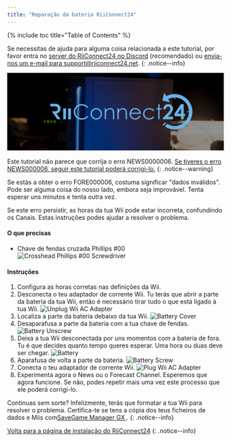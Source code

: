```yaml
---
title: "Reparação da bateria RiiConnect24"
---
```


{% include toc title="Table of Contents" %}

Se necessitas de ajuda para alguma coisa relacionada a este tutorial, por favor entra no [server do RiiConnect24 no Discord](https://discord.gg/rc24) (recomendado) ou [envia-nos um e-mail para support@riiconnect24.net](mailto:support@riiconnect24.net).
{: .notice--info}

![RiiConnect24 Logo](/images/WiiRC24Logo.jpg)

Este tutorial não parece que corrija o erro NEWS0000006. [Se tiveres o erro NEWS000006, seguir este tutorial poderá corrigi-lo.](news000006)
{: .notice--warning}

Se estás a obter o erro FORE000006, costuma significar "dados inválidos". Pode ser alguma coisa do nosso lado, embora seja improvável. Tenta esperar uns minutos e tenta outra vez.

Se este erro persistir, as horas da tua Wii pode estar incorreta, confundindo os Canais. Estas instruções podes ajudar a resolver o problema.

#### O que precisas

* Chave de fendas cruzada Phillips #00 ![Crosshead Phillips #00 Screwdriver](/images/RiiConnect24/clock/screwdriver.jpg)

#### Instruções

1. Configura as horas corretas nas definições da Wii.
2. Desconecta o teu adaptador de corrente Wii. Tu terás que abrir a parte da bateria da tua Wii, então é necessário tirar tudo o que está ligado à tua Wii. ![Unplug Wii AC Adapter](/images/RiiConnect24/clock/unplug.jpg)
3. Localiza a parte da bateria debaixo da tua Wii. ![Battery Cover](/images/RiiConnect24/clock/batterycover.jpg)
4. Desaparafusa a parte da bateria com a tua chave de fendas. ![Battery Unscrew](http://i.imgur.com/VRRAiSk.gif)
5. Deixa a tua Wii desconectada por uns momentos com a bateria de fora. Tu é que decides quanto tempo queres esperar. Uma hora ou duas deve ser chegar. ![Battery](/images/RiiConnect24/clock/battery.jpg)
6. Aparafusa de volta a parte da bateria. ![Battery Screw](http://i.imgur.com/8MEy5Jo.gif)
7. Conecta o teu adaptador de corrente Wii. ![Plug Wii AC Adapter](/images/RiiConnect24/clock/plug.jpg)
8. Experimenta agora o News ou o Forecast Channel. Esperemos que agora funcione. Se não, podes repetir mais uma vez este processo que ele poderá corrigí-lo.

Continuas sem sorte? Infelizmente, terás que formatar a tua Wii para resolver o problema. Certifica-te se tens a cópia dos teus ficheiros de dados e Miis com[SaveGame Manager GX ](https://sourceforge.net/projects/savegame-manager-gx/files/HBC_SetUp_R127.zip/download).
{: .notice--info}

[Volta para a página de instalação do RiiConnect24](riiconnect24)
{: .notice--info}

